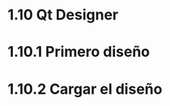 # 1.10 Qt Designer

# 1.10.1 Primero diseño

# 1.10.2 Cargar el diseño

<!-- # 1.10 Qt Creator

- Probar si se puede usar en Linux
- En mac y windows se puede, la unidad se realiazará en Windows 10

## 1.10.1 Primer contacto

Descarga del instalador de Qt https://www.qt.io/download-qt-installer, hace falta registrar una cuenta en Qt y completar el proceso a través del email recibido:

### Instalación

- Open Source Obligations > Marcar que somos "Personas Individuales"
- Installation Folder > Por defecto
- Select Components > Por defecto

Siguiente siguiente hasta el final y damos permisos... No sé como es la

Tardará un buen rato en instalarse, son unos 800 megas.

### Primera ejecución

Al abrir `Qt Creator` por primera vez nos encontraremos un proyecto vacío, vamos a ir a:

- `File`
- `New File or Project`
- `Application Qt for Python`
- `Qt for Python - Window`

Lo vamos a llamar `P01QtCreator`, nos pedirá que configuremos la ventana. Vamos a indicarle lo siguiente, siguiendo la lógica que hemos aprendido durante todo el curso:

<img src="docs/01.png"/>

En principio Qt Creator debería detectar el Python de nuestro sistema, y si tenemos PySide2 ya instalado nos pedirá instalar otro módulo llamado `PyLS` en la parte superior presionamos, presionamos `Install`.

Como veréis se ha creado un proyecto automáticamente, cuyo fichero principal es `programa.py`, con una ventana de la clase `MainWindow` que hereda de la clase `QManWindow`, todo exactamente como hemos aprendido en el curso.

Si presionamos `Control+R` o el botón verde `Play` de abajo, lanzaremos el programa.

Haciendo clic en el directorio del proyecto, en nuestro caso `programa` seleccionaremos la opción:

- `Add New`
- `Qt`
- `Qt Designer Form`

Se abrirá un editor, seleccionaremos:

- `Main Window`
- `Next`
- `mainwindow.ui`, en el directorio del proyecto.

Al añadir el fichero se abrirá automáticamente la vista del diseñador, esta es la gracia de utilizar Qt Creator.

Vamos a arrastrar un `layout vertical` al diseño desde la izquierda, a la derecha poddemos observar que automáticamente se establece en una jerarquía como hijo de centralWidget.  -->
